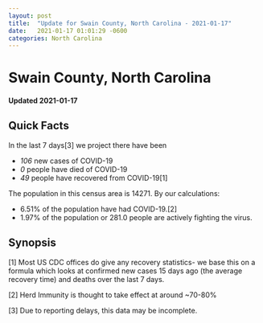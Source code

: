 ```yaml
---
layout: post
title:  "Update for Swain County, North Carolina - 2021-01-17"
date:   2021-01-17 01:01:29 -0600
categories: North Carolina
---
```


# Swain County, North Carolina
#### Updated 2021-01-17

## Quick Facts

In the last 7 days[3] we project there have been
- *106* new cases of COVID-19
- *0* people have died of COVID-19
- *49* people have recovered from COVID-19[1]

The population in this census area is 14271. By our calculations:
- 6.51% of the population have had COVID-19.[2]
- 1.97% of the population or 281.0 people are actively fighting the virus.

## Synopsis




[1] Most US CDC offices do give any recovery statistics- we base this on a formula which looks at confirmed new cases
15 days ago (the average recovery time) and deaths over the last 7 days.

[2] Herd Immunity is thought to take effect at around ~70-80%

[3] Due to reporting delays, this data may be incomplete.
 
    
